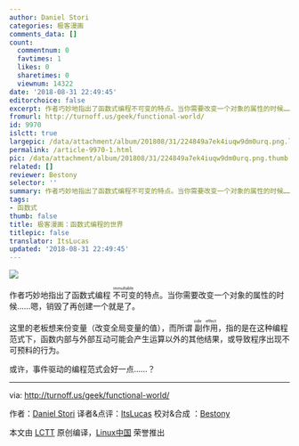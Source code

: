 ```yaml
---
author: Daniel Stori
categories: 极客漫画
comments_data: []
count:
  commentnum: 0
  favtimes: 1
  likes: 0
  sharetimes: 0
  viewnum: 14322
date: '2018-08-31 22:49:45'
editorchoice: false
excerpt: 作者巧妙地指出了函数式编程不可变的特点。当你需要改变一个对象的属性的时候……嗯，销毁了再创建一个就是了。
fromurl: http://turnoff.us/geek/functional-world/
id: 9970
islctt: true
largepic: /data/attachment/album/201808/31/224849a7ek4iuqw9dm0urq.png.large.jpg
permalink: /article-9970-1.html
pic: /data/attachment/album/201808/31/224849a7ek4iuqw9dm0urq.png.thumb.jpg
related: []
reviewer: Bestony
selector: ''
summary: 作者巧妙地指出了函数式编程不可变的特点。当你需要改变一个对象的属性的时候……嗯，销毁了再创建一个就是了。
tags:
- 函数式
thumb: false
title: 极客漫画：函数式编程的世界
titlepic: false
translator: ItsLucas
updated: '2018-08-31 22:49:45'
---
```


![](/data/attachment/album/201808/31/224849a7ek4iuqw9dm0urq.png)


作者巧妙地指出了函数式编程<ruby> 不可变 <rp>  （ </rp> <rt>  immultable </rt> <rp>  ） </rp></ruby>的特点。当你需要改变一个对象的属性的时候……嗯，销毁了再创建一个就是了。


这里的老板想来份变量（改变全局变量的值），而所谓<ruby> 副作用 <rp>  （ </rp> <rt>  side effect </rt> <rp>  ） </rp></ruby>，指的是在这种编程范式下，函数内部与外部互动可能会产生运算以外的其他结果，或导致程序出现不可预料的行为。


或许，事件驱动的编程范式会好一点……？




---


via: <http://turnoff.us/geek/functional-world/>


作者：[Daniel Stori](http://turnoff.us/about/) 译者&点评：[ItsLucas](https://github.com/ItsLucas) 校对&合成 ：[Bestony](https://github.com/bestony)


本文由 [LCTT](https://github.com/LCTT/TranslateProject) 原创编译，[Linux中国](https://linux.cn/) 荣誉推出